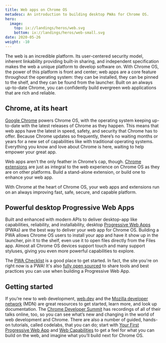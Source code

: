 ```yaml
---
title: Web apps on Chrome OS
metadesc: An introduction to building desktop PWAs for Chrome OS.
hero:
  image:
    top: ix://landings/heros/web.svg
    bottom: ix://landings/heros/web-small.svg
date: 2020-05-26
weight: -10
---
```


The web is an incredible platform. Its user-centered security model, inherent linkability providing built-in sharing, and independent specification makes the web a unique platform to develop software on. With Chrome OS, the power of this platform is front and center; web apps are a core feature throughout the operating system: they can be installed, they can be pinned to the shelf, and they can be found from the launcher. Built on an always up-to-date Chrome, you can confidently build evergreen web applications that are rich and reliable.

## Chrome, at its heart

[Google Chrome](https://www.google.com/chrome/) powers Chrome OS, with the operating system keeping up-to-date with the latest releases of Chrome as they happen. This means that web apps have the latest in speed, safety, and security that Chrome has to offer. Because Chrome updates so frequently, there’s no waiting months or years for a new set of capabilities like with traditional operating systems. Everything you know and love about Chrome is here, waiting to help empower your great app.

Web apps aren’t the only feather in Chrome’s cap, though. [Chrome extensions](https://developer.chrome.com/extensions) are just as integral to the web experience on Chrome OS as they are on other platforms. Build a stand-alone extension, or build one to enhance your web app.

With Chrome at the heart of Chrome OS, your web apps and extensions run on an always improving fast, safe, secure, and capable platform.

## Powerful desktop Progressive Web Apps

Built and enhanced with modern APIs to deliver desktop-app like capabilities, reliability, and installability, desktop [Progressive Web Apps](https://web.dev/what-are-pwas/) (PWAs) are the best way to deliver your web app for Chrome OS. Building a PWA allows Chrome OS users to install your app and have it show up in the launcher, pin it to the shelf, even use it to open files directly from the Files app. Almost all Chrome OS devices support touch and many support styluses, giving you even more powerful capabilities to explore.

The [PWA Checklist](https://web.dev/pwa-checklist/) is a good place to get started. In fact, the site you're on right now is a PWA! It's also [fully open sourced](https://github.com/chromeos/chromeos.dev) to share tools and best practices you can use when building a Progressive Web App.

## Getting started

If you’re new to web development, [web.dev](https://web.dev/) and the [Mozilla developer network](https://developer.mozilla.org/en-US/) (MDN) are great resources to get started, learn more, and look up documentation. The [Chrome Developer Summit](https://developer.chrome.com/devsummit/) has recordings of all of their talks online, too, so you can see what’s new and changing in the world of web development and Chrome. There are also a number of guided, hands-on tutorials, called codelabs, that you can do; start with [Your First Progressive Web App](https://codelabs.developers.google.com/codelabs/your-first-pwapp/index.html#0) and [Web Capabilities](https://codelabs.developers.google.com/codelabs/web-capabilities/index.html) to get a feel for what you can build on the web, and imagine what you’ll build next for Chrome OS.
